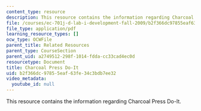 ```yaml
---
content_type: resource
description: This resource contains the information regarding Charcoal Press Do-It.
file: /courses/ec-701j-d-lab-i-development-fall-2009/b2f366dc97855eaf63fe34c3bdb7ee32_MITEC_701JF09_charpres_doit.pdf
file_type: application/pdf
learning_resource_types: []
ocw_type: OCWFile
parent_title: Related Resources
parent_type: CourseSection
parent_uid: a2749512-298f-1014-fdda-cc33cad4ec0d
resourcetype: Document
title: Charcoal Press Do-It
uid: b2f366dc-9785-5eaf-63fe-34c3bdb7ee32
video_metadata:
  youtube_id: null
---
```

This resource contains the information regarding Charcoal Press Do-It.

